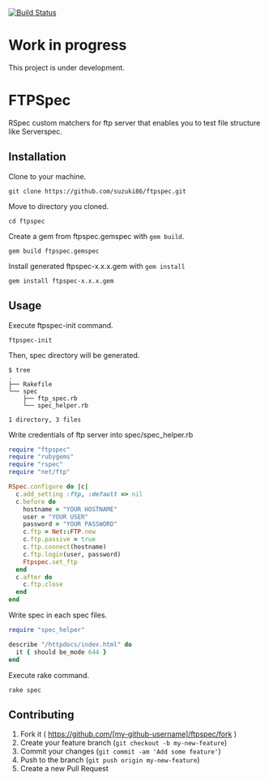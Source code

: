 [![Build Status](https://travis-ci.org/suzuki86/ftpspec.svg?branch=master)](https://travis-ci.org/suzuki86/ftpspec)

# Work in progress

This project is under development.

# FTPSpec

RSpec custom matchers for ftp server that enables you to test file structure like Serverspec.

## Installation

Clone to your machine.

```
git clone https://github.com/suzuki86/ftpspec.git
```

Move to directory you cloned.

```
cd ftpspec
```

Create a gem from ftpspec.gemspec with `gem build`.

```
gem build ftpspec.gemspec
```

Install generated ftpspec-x.x.x.gem with `gem install`

```
gem install ftpspec-x.x.x.gem
```

## Usage

Execute ftpspec-init command.

```
ftpspec-init
```

Then, spec directory will be generated.

```
$ tree
.
├── Rakefile
└── spec
    ├── ftp_spec.rb
    └── spec_helper.rb

1 directory, 3 files
```

Write credentials of ftp server into spec/spec_helper.rb

```ruby
require "ftpspec"
require "rubygems"
require "rspec"
require "net/ftp"

RSpec.configure do |c| 
  c.add_setting :ftp, :default => nil 
  c.before do
    hostname = "YOUR HOSTNAME"
    user = "YOUR USER"
    password = "YOUR PASSWORD"
    c.ftp = Net::FTP.new
    c.ftp.passive = true
    c.ftp.connect(hostname)
    c.ftp.login(user, password)
    Ftpspec.set_ftp
  end 
  c.after do
    c.ftp.close
  end 
end
```

Write spec in each spec files.

```ruby
require "spec_helper"

describe "/httpdocs/index.html" do
  it { should be_mode 644 }
end
```

Execute rake command.

```
rake spec
```

## Contributing

1. Fork it ( https://github.com/[my-github-username]/ftpspec/fork )
2. Create your feature branch (`git checkout -b my-new-feature`)
3. Commit your changes (`git commit -am 'Add some feature'`)
4. Push to the branch (`git push origin my-new-feature`)
5. Create a new Pull Request
